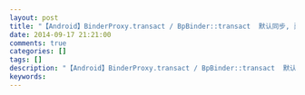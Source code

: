 ```yaml
---
layout: post
title: "【Android】BinderProxy.transact / BpBinder::transact  默认同步, 异步需加FLAG_ONEWAY"
date: 2014-09-17 21:21:00 
comments: true
categories: []
tags: []
description: "【Android】BinderProxy.transact / BpBinder::transact  默认同步, 异步需加FLAG_ONEWAY"
keywords: 
---
```





